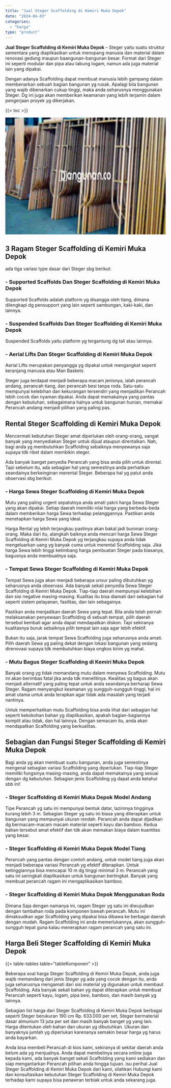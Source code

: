 ```yaml
---
title: "Jual Steger Scaffolding di Kemiri Muka Depok"
date: "2024-04-03"
categories: 
  - "harga"
type: "product"
---
```


**Jual Steger Scaffolding di Kemiri Muka Depok** – Steger yaitu suatu struktur sementara yang diaplikasikan untuk menopang manusia dan material dalam renovasi gedung maupun baangunan-bangunan besar. Format dari Steger ini seperti modular dan pipa atau tabung logam, namun ada juga material lain yang dipakai.

Dengan adanya Scaffolding dapat membuat manusia lebih gampang dalam membenarkan sebuah bagian bangunan yg rusak. Apalagi bila bangunan yang wajib dibenarkan cukup tinggi, maka anda seharusnya menggunakan Steger. Dg ini juga akan memberikan keamanan yang lebih terjamin dalam pengerjaan proyek yg dikerjakan.

{{< toc >}}

![Jual Steger Scaffolding di Kemiri Muka Depok](/images/sewa-scaffolding-steger-14.png)

## 3 Ragam Steger Scaffolding di Kemiri Muka Depok

ada tiga variasi type dasar dari Steger sbg berikut:

### \- Supported Scaffolds Dan Steger Scaffolding di Kemiri Muka Depok

Supported Scaffolds adalah platform yg disangga oleh tiang, dimana dilengkapi dg pensupport yang lain seperti sambungan, kaki-kaki, dan lainnya.

### \- Suspended Scaffolds Dan Steger Scaffolding di Kemiri Muka Depok

Suspended Scaffolds yaitu platform yg tergantung dg tali atau lainnya.

### \- Aerial Lifts Dan Steger Scaffolding di Kemiri Muka Depok

Aerial Lifts merupakan penyangga yg dipakai untuk mengangkat seperti keranjang manusia atau Man Baskets

Steger juga terdapat menjadi beberapa macam jenisnya, ialah perancah andang, perancah tiang, dan perancah besi tanpa roda. Satu-satu mempunyai kelebihan dan kekurangan tersendiri yang menjadikan Perancah lebih cocok dan nyaman dipakai. Anda dapat memakainya yang pantas dengan kebutuhan, sebagaimana halnya untuk bangunan hunian, memakai Perancah andang menjadi pilihan yang paling pas.

## Rental Steger Scaffolding di Kemiri Muka Depok

Mencermati kebutuhan Steger amat diperlukan oleh orang-orang, sangat banyak yang menyediakan Steger untuk dijual ataupun direntalkan. Nah, bagi anda yg membutuhkan Scaffolding sebaiknya menyewanya saja supaya tdk ribet dalam membikin steger.

Ada banyak banget penyedia Perancah yang bisa anda pilih untuk dirental. Tapi sebelum itu, ada sebagian hal yang semestinya anda perhatikan seandainya berkeinginan merental Steger. Beberapa hal yg patut anda observasi sbg berikut:

### \- Harga Sewa Steger Scaffolding di Kemiri Muka Depok

Mutu yang paling urgent sepatutnya anda amati yakni harga Sewa Steger yang akan dipakai. Setiap daerah memiliki nilai harga yang berbeda-beda dalam memberikan harga Sewa terhadap pelanggannya. Pastikan anda menetapkan harga Sewa yang ideal.

Harga Rental yg lebih terjangkau pastinya akan bakal jadi buronan orang-orang. Maka dari itu, alangkah baiknya anda mencari harga Sewa Steger Scaffolding di Kemiri Muka Depok yg terjangkau supaya anda tidak mengeluarkan uang yg banyak cuma untuk merental Scaffolding saja. Jika harga Sewa lebih tinggi ketimbang harga pembuatan Steger pada biasanya, bagusnya anda membuatnya saja.

### \- Tempat Sewa Steger Scaffolding di Kemiri Muka Depok

Tempat Sewa juga akan menjadi beberapa unsur paling dibutuhkan yg seharusnya anda observasi. Ada banyak sekali penyedia Sewa Steger Scaffolding di Kemiri Muka Depok. Tiap-tiap daerah mempunyai kelebihan dan sisi negative masing-masing. Kualitas itu bisa diamati dari sebagian hal seperti sistem pelayanan, fasilitas, dan lain sebagainya.

Pastikan anda menjadikan daerah Sewa yang tepat. Bila anda telah pernah melaksanakan penyewaan Scaffolding di sebuah tempat, pilih daerah tersebut kembali agar anda dapat mendapatkan diskon. Tapi sekiranya kualitasnya buruk sebaiknya pilih tempat lain saja agar lebih efektif.

Bukan itu saja, jarak tempat Sewa Scaffolding juga seharusnya anda amati. Pilih daerah Sewa yg paling dekat dengan lokasi bangunan yang sedang direnovasi supaya tdk membutuhkan biaya ongkos kirim yg mahal.

### \- Mutu Bagus Steger Scaffolding di Kemiri Muka Depok

Banyak orang yg tidak memandang mutu dalam menyewa Scaffolding. Mutu ini akan berimbas fatal jika anda tdk menelitinya. Kwalitas yg bagus akan menjadi alternatif yang paling tepat untuk anda seandainya berharap Sewa Steger. Ragam menyangkut keamanan yg sungguh-sungguh tinggi, hal ini amat utama untuk anda terapkan agar tidak ada masalah yang terjadi nantinya.

Untuk memperhatikan mutu Scaffolding bisa anda lihat dari sebagian hal seperti kekokohan bahan yg diaplikasikan, apakah bagian-bagiannya komplit atau tidak, dan hal lainnya. Dengan semacam itu, anda akan mendapatkan Scaffolding yang berkualitas.

## Sebagian dan Fungsi Steger Scaffolding di Kemiri Muka Depok

Bagi anda yg akan membuat suatu bangunan, anda juga semestinya mengenal sebagian variasi Scaffolding yang diperlukan. Tiap-tiap Steger memiliki fungsinya masing-masing, anda dapat memakainya yang sesuai dengan dg kebutuhan. Sebagian jenis Scaffolding yg dapat anda ketahui sbb ini!

### \- Steger Scaffolding di Kemiri Muka Depok Model Andang

Tipe Perancah yg satu ini mempunyai bentuk datar, lazimnya tingginya kurang lebih 3 m. Sebagian Steger yg satu ini biasa yang diterapkan untuk bangunan yang mempunyai ukuran rendah. Perancah anda dapat dijadikan dg bermacam-macam macam material seperti kayu dan bamboo. Kedua bahan tersebut amat efektif dan tdk akan memakan biaya dalam kuantitas yang besar.

### \- Steger Scaffolding di Kemiri Muka Depok Model Tiang

Perancah yang pantas dengan contoh andang, untuk model tiang juga akan menjadi beberapa variasi Perancah yg efektif diterapkan. Untuk ketinggiannya bisa mencapai 10 m dg tinggi minimal 3 m. Perancah yang satu ini seringkali diaplikasikan untuk bangunan bertingkat. Banyak yang membuat perancah ragam ini mengaplikasikan bamboo.

### \- Steger Scaffolding di Kemiri Muka Depok Menggunakan Roda

Dimana Saja dengan namanya ini, ragam Steger yg satu ini diwujudkan dengan tambahan roda pada komponen bawah perancah. Mutu ini dimaksudkan agar Scaffolding yang dipakai bisa dibawa ke berbagai daerah dengan mudah. Ragam Scaffolding ini anda memerlukannya, akan sungguh-sungguh tepat guna kalau menerapkan ragam perancah yang satu ini.

## Harga Beli Steger Scaffolding di Kemiri Muka Depok

{{< table-tables table="tableKomponen" >}}

Beberapa soal harga Steger Scaffolding di Kemiri Muka Depok, anda juga wajib memandang dari jenis Steger yg ada yang cocok dengan itu, anda juga seharusnya mengamati dari sisi material yg digunakan untuk membaut Scaffolding. Ada banyak sekali bahan yg dapat diterapkan untuk membuat Perancah seperti kayu, logam, pipa besi, bamboo, dan masih banyak yg lainnya.

Sebagian list harga dari Steger Scaffolding di Kemiri Muka Depok berbagai seperti Steger berukuran 190 cm Rp. 633.000 per set, Steger bermaterial dasar almunium 13 juta per set dan masih banyak banget yg yang lain. Harga ditentukan oleh bahan dan ukuran yg dibutuhkan. Ukuran dan banyaknya jumlah yg diperlukan karenanya semakin besar harga yg harus anda bayarkan.

Anda bisa membeli Perancah di kios kami, sekiranya di sekitar daerah anda belum ada yg menjualnya. Anda dapat membelinya secara online juga kepada kami, ada banyak banget sekali Scaffolding yang kami sediakan dan siap mengantarkan Perancah pilihan anda hingga tujuan. isu perihal Jual Steger Scaffolding di Kemiri Muka Depok dari kami, silahkan Hubungi kami dan konsultasikan kebutuhan Steger Scaffolding di Kemiri Muka Depok terhadap kami supaya bisa penawran terbiak untuk anda sekarang juga.
